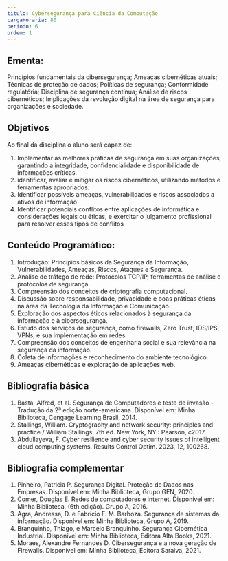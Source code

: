 ```yaml
---
titulo: Cybersegurança para Ciência da Computação
cargaHoraria: 80
periodo: 6
ordem: 1
---
```


## Ementa:

Princípios fundamentais da cibersegurança; Ameaças cibernéticas atuais; Técnicas de proteção de dados; Políticas de segurança; Conformidade regulatória; Disciplina de segurança contínua; Análise de riscos cibernéticos; Implicações da revolução digital na área de segurança para organizações e sociedade.

## Objetivos

Ao final da disciplina o aluno será capaz de:

1. Implementar as melhores práticas de segurança em suas organizações, garantindo a integridade, confidencialidade e disponibilidade de informações críticas.
2. identificar, avaliar e mitigar os riscos cibernéticos, utilizando métodos e ferramentas apropriados.
3. Identificar possíveis ameaças, vulnerabilidades e riscos associados a ativos de informação
4. Identificar potenciais conflitos entre aplicações de informática e considerações legais ou éticas, e exercitar o julgamento profissional para resolver esses tipos de conflitos

## Conteúdo Programático:

1. Introdução: Princípios básicos da Segurança da Informação, Vulnerabilidades, Ameaças, Riscos, Ataques e Segurança.
2. Análise de tráfego de rede: Protocolos TCP/IP, ferramentas de análise e protocolos de segurança.
3. Compreensão dos conceitos de criptografia computacional.
4. Discussão sobre responsabilidade, privacidade e boas práticas éticas na área da Tecnologia da Informação e Comunicação.
5. Exploração dos aspectos éticos relacionados à segurança da informação e à cibersegurança.
6. Estudo dos serviços de segurança, como firewalls, Zero Trust, IDS/IPS, VPNs, e sua implementação em redes.
7. Compreensão dos conceitos de engenharia social e sua relevância na segurança da informação.
8. Coleta de informações e reconhecimento do ambiente tecnológico.
9. Ameaças cibernéticas e exploração de aplicações web.

## Bibliografia básica

1. Basta, Alfred, et al. Segurança de Computadores e teste de invasão - Tradução da 2ª edição norte-americana. Disponível em: Minha Biblioteca, Cengage Learning Brasil, 2014.
2. Stallings, William. Cryptography and network security: principles and practice / William Stallings. 7th ed. New York, NY : Pearson, c2017.
3. Abdullayeva, F. Cyber resilience and cyber security issues of intelligent cloud computing systems. Results Control Optim. 2023, 12, 100268.

## Bibliografia complementar

1. Pinheiro, Patricia P. Segurança Digital. Proteção de Dados nas Empresas. Disponível em: Minha Biblioteca, Grupo GEN, 2020.
2. Comer, Douglas E. Redes de computadores e internet. Disponível em: Minha Biblioteca, (6th edição). Grupo A, 2016.
3. Agra, Andressa, D. e Fabrício F. M. Barboza. Segurança de sistemas da informação. Disponível em: Minha Biblioteca, Grupo A, 2019.
4. Branquinho, Thiago, e Marcelo Branquinho. Segurança Cibernética Industrial. Disponível em: Minha Biblioteca, Editora Alta Books, 2021.
5. Moraes, Alexandre Fernandes D. Cibersegurança e a nova geração de Firewalls. Disponível em: Minha Biblioteca, Editora Saraiva, 2021.
